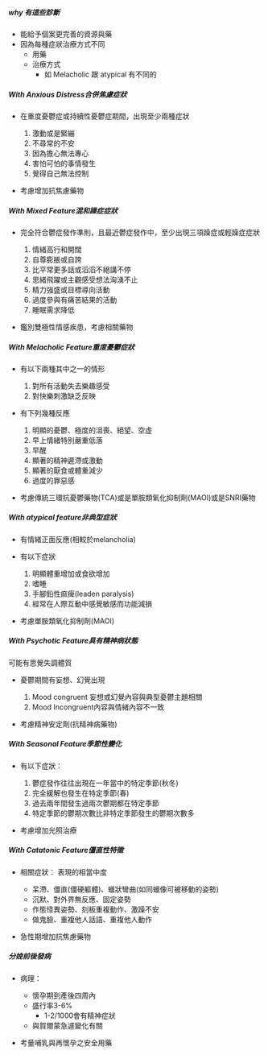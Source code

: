 ##### why 有這些診斷
- 能給予個案更完善的資源與藥
- 因為每種症狀治療方式不同
	- 用藥
	- 治療方式
		- 如 Melacholic 跟 atypical 有不同的


##### With Anxious Distress合併焦慮症狀
- 在重度憂鬱症或持續性憂鬱症期間，出現至少兩種症狀
	1. 激動或是緊繃
	2. 不尋常的不安
	3. 因為擔心無法專心
	4. 害怕可怕的事情發生
	5. 覺得自己無法控制

- 考慮增加抗焦慮藥物

##### With Mixed Feature混和躁症症狀
- 完全符合鬱症發作準則，且最近鬱症發作中，至少出現三項躁症或輕躁症症狀
	1. 情緒高行和開闊
	2. 自尊膨脹或自誇
	3. 比平常更多話或滔滔不絕講不停
	4. 思緒飛躍或主觀感受想法洶湧不止
	5. 精力強盛或目標導向活動
	6. 過度參與有痛苦結果的活動
	7. 睡眠需求降低


- 鑑別雙極性情感疾患，考慮相關藥物

##### With Melacholic Feature重度憂鬱症狀
- 有以下兩種其中之一的情形
	1. 對所有活動失去樂趣感受
	2. 對快樂刺激缺乏反映

- 有下列幾種反應
	1. 明顯的憂鬱、極度的沮喪、絕望、空虛
	2. 早上情緒特別嚴重低落
	3. 早醒
	4. 顯著的精神遲滯或激動
	5. 顯著的厭食或體重減少
	6. 過度的罪惡感

- 考慮傳統三環抗憂鬱藥物(TCA)或是單胺類氧化抑制劑(MAOI)或是SNRI藥物

##### With atypical feature非典型症狀
- 有情緒正面反應(相較於melancholia)
- 有以下症狀
	1. 明顯體重增加或食欲增加
	2. 嗜睡
	3. 手腳鉛性痲痺(leaden paralysis)
	4. 經常在人際互動中感覺敏感而功能減損


- 考慮單胺類氧化抑制劑(MAOI)

##### With Psychotic Feature具有精神病狀態
可能有思覺失調體質
- 憂鬱期間有妄想、幻覺出現
	1. Mood congruent 妄想或幻覺內容與典型憂鬱主題相關
	2. Mood Incongruent內容與情緒內容不一致


- 考慮精神安定劑(抗精神病藥物)

##### With Seasonal Feature季節性變化
- 有以下症狀：
	1. 鬱症發作往往出現在一年當中的特定季節(秋冬)
	2. 完全緩解也發生在特定季節(春)
	3. 過去兩年間發生過兩次鬱期都在特定季節
	4. 特定季節的鬱期次數比非特定季節發生的鬱期次數多


- 考慮增加光照治療

##### With Catatonic Feature僵直性特徵
- 相關症狀：
	表現的相當中度
	- 呆滯、僵直(僵硬軀體)、蠟狀彎曲(如同蠟像可被移動的姿勢)
	- 沉默、對外界無反應、固定姿勢
	- 作態怪異姿勢、刻板重複動作、激躁不安
	- 做鬼臉、重複他人話語、重複他人動作


- 急性期增加抗焦慮藥物

##### 分娩前後發病
- 病理：
	- 懷孕期到產後四周內
	- 盛行率3-6%
		- 1-2/1000會有精神症狀
	- 與賀爾蒙急遽變化有關

- 考量哺乳與再懷孕之安全用藥

